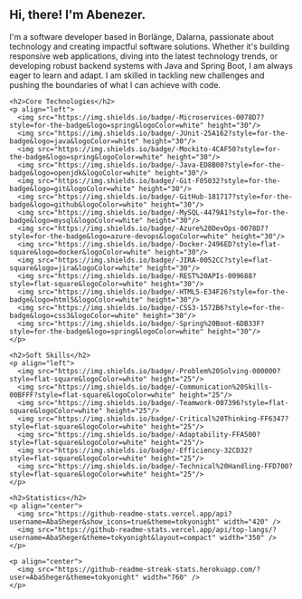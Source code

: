 <!DOCTYPE html>
<html lang="en">
<head>
  <meta charset="UTF-8">
  <meta name="viewport" content="width=device-width, initial-scale=1.0">
  <title>Abenezer's Portfolio</title>
</head>
<body>
  <div class="content">
    <h2>Hi, there! I'm Abenezer.</h2>
    <p>I'm a software developer based in Borlänge, Dalarna, passionate about technology and creating impactful software solutions. Whether it's building responsive web applications, diving into the latest technology trends, or developing robust backend systems with Java and Spring Boot, I am always eager to learn and adapt. I am skilled in tackling new challenges and pushing the boundaries of what I can achieve with code.</p>

    <h2>Core Technologies</h2>
    <p align="left">
      <img src="https://img.shields.io/badge/-Microservices-0078D7?style=for-the-badge&logo=spring&logoColor=white" height="30"/>
      <img src="https://img.shields.io/badge/-JUnit-25A162?style=for-the-badge&logo=java&logoColor=white" height="30"/>
      <img src="https://img.shields.io/badge/-Mockito-4CAF50?style=for-the-badge&logo=spring&logoColor=white" height="30"/>
      <img src="https://img.shields.io/badge/-Java-ED8B00?style=for-the-badge&logo=openjdk&logoColor=white" height="30"/>
      <img src="https://img.shields.io/badge/-Git-F05032?style=for-the-badge&logo=git&logoColor=white" height="30"/>
      <img src="https://img.shields.io/badge/-GitHub-181717?style=for-the-badge&logo=github&logoColor=white" height="30"/>
      <img src="https://img.shields.io/badge/-MySQL-4479A1?style=for-the-badge&logo=mysql&logoColor=white" height="30"/>
      <img src="https://img.shields.io/badge/-Azure%20DevOps-0078D7?style=for-the-badge&logo=azure-devops&logoColor=white" height="30"/>
      <img src="https://img.shields.io/badge/-Docker-2496ED?style=flat-square&logo=docker&logoColor=white" height="30"/>
      <img src="https://img.shields.io/badge/-JIRA-0052CC?style=flat-square&logo=jira&logoColor=white" height="30"/>
      <img src="https://img.shields.io/badge/-REST%20APIs-009688?style=flat-square&logoColor=white" height="30"/>
      <img src="https://img.shields.io/badge/-HTML5-E34F26?style=for-the-badge&logo=html5&logoColor=white" height="30"/>
      <img src="https://img.shields.io/badge/-CSS3-1572B6?style=for-the-badge&logo=css3&logoColor=white" height="30"/>
      <img src="https://img.shields.io/badge/-Spring%20Boot-6DB33F?style=for-the-badge&logo=spring&logoColor=white" height="30"/>
    </p>

    <h2>Soft Skills</h2>
    <p align="left">
      <img src="https://img.shields.io/badge/-Problem%20Solving-000000?style=flat-square&logoColor=white" height="25"/>
      <img src="https://img.shields.io/badge/-Communication%20Skills-00BFFF?style=flat-square&logoColor=white" height="25"/>
      <img src="https://img.shields.io/badge/-Teamwork-007396?style=flat-square&logoColor=white" height="25"/>
      <img src="https://img.shields.io/badge/-Critical%20Thinking-FF6347?style=flat-square&logoColor=white" height="25"/>
      <img src="https://img.shields.io/badge/-Adaptability-FFA500?style=flat-square&logoColor=white" height="25"/>
      <img src="https://img.shields.io/badge/-Efficiency-32CD32?style=flat-square&logoColor=white" height="25"/>
      <img src="https://img.shields.io/badge/-Technical%20Handling-FFD700?style=flat-square&logoColor=white" height="25"/>
    </p>

    <h2>Statistics</h2>
    <p align="center">
      <img src="https://github-readme-stats.vercel.app/api?username=AbaSheger&show_icons=true&theme=tokyonight" width="420" />
      <img src="https://github-readme-stats.vercel.app/api/top-langs/?username=AbaSheger&theme=tokyonight&layout=compact" width="350" />
    </p>

    <p align="center">
      <img src="https://github-readme-streak-stats.herokuapp.com/?user=AbaSheger&theme=tokyonight" width="760" />
    </p>
  </div>
</body>
</html>
